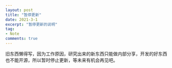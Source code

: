```yaml
---
layout: post
title: "暂停更新"
date: 2021-3-1
excerpt: "暂停更新的说明"
tag:
- Note
comments: true
---
```

 

旧东西懒得写，因为工作原因，研究出来的新东西只能做内部分享，开发的好东西也不能开源，所以暂时停止更新，等未来有机会再见吧。

